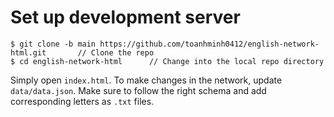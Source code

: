 # Set up development server

    $ git clone -b main https://github.com/toanhminh0412/english-network-html.git       // Clone the repo
    $ cd english-network-html      // Change into the local repo directory

Simply open `index.html`. To make changes in the network, update `data/data.json`. Make sure to follow the right schema and add corresponding letters as `.txt` files.